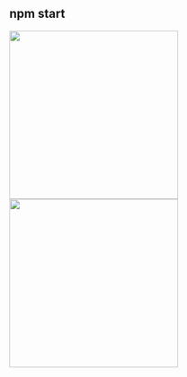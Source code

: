 npm start
-------------------
<img src="https://raw.githubusercontent.com/g5g5k6/myfirst-front/main/myfirst-front/homepage.png" width="300">
<img src="https://raw.githubusercontent.com/g5g5k6/myfirst-front/main/myfirst-front/homepage.png" width="300">




